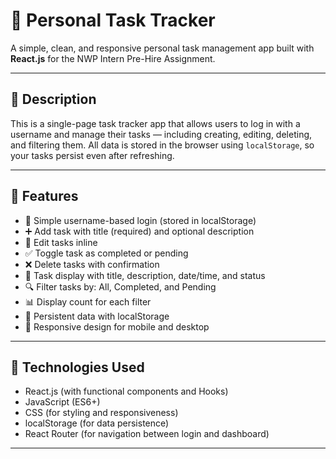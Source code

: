 # 📝 Personal Task Tracker

A simple, clean, and responsive personal task management app built with **React.js** for the NWP Intern Pre-Hire Assignment.

---

## 📖 Description

This is a single-page task tracker app that allows users to log in with a username and manage their tasks — including creating, editing, deleting, and filtering them. All data is stored in the browser using `localStorage`, so your tasks persist even after refreshing.

---

## 🚀 Features

- 🔐 Simple username-based login (stored in localStorage)
- ➕ Add task with title (required) and optional description
- 📝 Edit tasks inline
- ✅ Toggle task as completed or pending
- ❌ Delete tasks with confirmation
- 📄 Task display with title, description, date/time, and status
- 🔍 Filter tasks by: All, Completed, and Pending
- 📊 Display count for each filter
- 💾 Persistent data with localStorage
- 📱 Responsive design for mobile and desktop

---

## 🧰 Technologies Used

- React.js (with functional components and Hooks)
- JavaScript (ES6+)
- CSS (for styling and responsiveness)
- localStorage (for data persistence)
- React Router (for navigation between login and dashboard)

---

